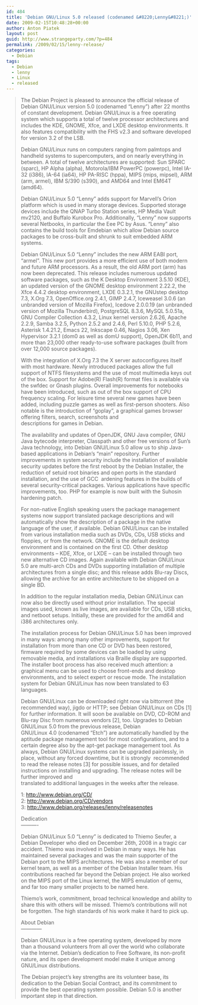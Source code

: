 ```yaml
---
id: 484
title: 'Debian GNU/Linux 5.0 released (codenamed &#8220;Lenny&#8221;)'
date: 2009-02-15T10:48:28+00:00
author: Anton Piatek
layout: post
guid: http://www.strangeparty.com/?p=484
permalink: /2009/02/15/lenny-release/
categories:
  - Debian
tags:
  - Debian
  - lenny
  - Linux
  - released
---
```

> The Debian Project is pleased to announce the official release of Debian GNU/Linux version 5.0 (codenamed &#8220;Lenny&#8221;) after 22 months of constant development. Debian GNU/Linux is a free operating system which supports a total of twelve processor architectures and includes the KDE, GNOME, Xfce, and LXDE desktop environments. It also features compatibility with the FHS v2.3 and software developed for version 3.2 of the LSB.
> 
> <!--more-->
> 
> Debian GNU/Linux runs on computers ranging from palmtops and handheld systems to supercomputers, and on nearly everything in between. A total of twelve architectures are supported: Sun SPARC (sparc), HP Alpha (alpha), Motorola/IBM PowerPC (powerpc), Intel IA-32 (i386), IA-64 (ia64), HP PA-RISC (hppa), MIPS (mips, mipsel), ARM (arm, armel), IBM S/390 (s390), and AMD64 and Intel EM64T (amd64).
> 
> Debian GNU/Linux 5.0 &#8220;Lenny&#8221; adds support for Marvell&#8217;s Orion platform which is used in many storage devices. Supported storage devices include the QNAP Turbo Station series, HP Media Vault mv2120, and Buffalo Kurobox Pro. Additionally, &#8220;Lenny&#8221; now supports several Netbooks, in particular the Eee PC by Asus. &#8220;Lenny&#8221; also contains the build tools for Emdebian which allow Debian source packages to be cross-built and shrunk to suit embedded ARM systems.
> 
> Debian GNU/Linux 5.0 &#8220;Lenny&#8221; includes the new ARM EABI port, &#8220;armel&#8221;. This new port provides a more efficient use of both modern and future ARM processors. As a result, the old ARM port (arm) has now been deprecated. This release includes numerous updated software packages, such as the K Desktop Environment 3.5.10 (KDE), an updated version of the GNOME desktop environment 2.22.2, the Xfce 4.4.2 desktop environment, LXDE 0.3.2.1, the GNUstep desktop 7.3, X.Org 7.3, OpenOffice.org 2.4.1, GIMP 2.4.7, Iceweasel 3.0.6 (an unbranded version of Mozilla Firefox), Icedove 2.0.0.19 (an unbranded version of Mozilla Thunderbird), PostgreSQL 8.3.6, MySQL 5.0.51a, GNU Compiler Collection 4.3.2, Linux kernel version 2.6.26, Apache 2.2.9, Samba 3.2.5, Python 2.5.2 and 2.4.6, Perl 5.10.0, PHP 5.2.6, Asterisk 1.4.21.2, Emacs 22, Inkscape 0.46, Nagios 3.06, Xen Hypervisor 3.2.1 (dom0 as well as domU support), OpenJDK 6b11, and more than 23,000 other ready-to-use software packages (built from over 12,000 source packages).
> 
> With the integration of X.Org 7.3 the X server autoconfigures itself with most hardware. Newly introduced packages allow the full support of NTFS filesystems and the use of most multimedia keys out of the box. Support for Adobe(R) Flash(R) format files is available via the swfdec or Gnash plugins. Overall improvements for notebooks have been introduced, such as out of the box support of CPU frequency scaling. For leisure time several new games have been added, including puzzle games as well as first-person shooters. Also notable is the introduction of &#8220;goplay&#8221;, a graphical games browser offering filters, search, screenshots and  
> descriptions for games in Debian.
> 
> The availability and updates of OpenJDK, GNU Java compiler, GNU Java bytecode interpreter, Classpath and other free versions of Sun&#8217;s Java technology, into Debian GNU/Linux 5.0 allow us to ship Java-based applications in Debian&#8217;s &#8220;main&#8221; repository. Further improvements in system security include the installation of available security updates before the first reboot by the Debian Installer, the reduction of setuid root binaries and open ports in the standard installation, and the use of GCC  ardening features in the builds of several security-critical packages. Various applications have specific improvements, too. PHP for example is now built with the Suhosin  
> hardening patch.
> 
> For non-native English speaking users the package management systems now support translated package descriptions and will automatically show the description of a package in the native language of the user, if available. Debian GNU/Linux can be installed from various installation media such as DVDs, CDs, USB sticks and floppies, or from the network. GNOME is the default desktop environment and is contained on the first CD. Other desktop environments &#8211; KDE, Xfce, or LXDE &#8211; can be installed through two new alternative CD images. Again available with Debian GNU/Linux 5.0 are multi-arch CDs and DVDs supporting installation of multiple architectures from a single disc; and this release adds Blu-ray Discs, allowing the archive for an entire architecture to be shipped on a single BD.
> 
> In addition to the regular installation media, Debian GNU/Linux can now also be directly used without prior installation. The special images used, known as live images, are available for CDs, USB sticks, and netboot setups. Initially, these are provided for the amd64 and i386 architectures only.
> 
> The installation process for Debian GNU/Linux 5.0 has been improved in many ways: among many other improvements, support for installation from more than one CD or DVD has been restored, firmware required by some devices can be loaded by using removable media, and installations via Braille display are supported. The installer boot process has also received much attention: a graphical menu can be used to choose front-ends and desktop environments, and to select expert or rescue mode. The installation system for Debian GNU/Linux has now been translated to 63 languages.
> 
> Debian GNU/Linux can be downloaded right now via bittorrent (the recommended way), jigdo or HTTP; see Debian GNU/Linux on CDs [1] for further information. It will soon be available on DVD, CD-ROM and Blu-ray Disc from numerous vendors [2], too. Upgrades to Debian GNU/Linux 5.0 from the previous release, Debian  
> GNU/Linux 4.0 (codenamed &#8220;Etch&#8221;) are automatically handled by the aptitude package management tool for most configurations, and to a certain degree also by the apt-get package management tool. As always, Debian GNU/Linux systems can be upgraded painlessly, in place, without any forced downtime, but it is strongly  recommended to read the release notes [3] for possible issues, and for detailed instructions on installing and upgrading. The release notes will be further improved and  
> translated to additional languages in the weeks after the release.
> 
> 1: <a href="http://www.debian.org/CD/" target="_blank">http://www.debian.org/CD/</a>  
> 2: <a href="http://www.debian.org/CD/vendors" target="_blank">http://www.debian.org/CD/vendors</a>  
> 3: <a href="http://www.debian.org/releases/lenny/releasenotes" target="_blank">http://www.debian.org/releases/lenny/releasenotes</a>
> 
> Dedication  
> &#8212;&#8212;&#8212;-
> 
> Debian GNU/Linux 5.0 &#8220;Lenny&#8221; is dedicated to Thiemo Seufer, a Debian Developer who died on December 26th, 2008 in a tragic car accident. Thiemo was involved in Debian in many ways. He has maintained several packages and was the main supporter of the Debian port to the MIPS architectures. He was also a member of our kernel team, as well as a member of the Debian Installer team. His contributions reached far beyond the Debian project. He also worked on the MIPS port of the Linux kernel, the MIPS emulation of qemu, and far too many smaller projects to be named here.
> 
> Thiemo&#8217;s work, commitment, broad technical knowledge and ability to share this with others will be missed. Thiemo&#8217;s contributions will not be forgotten. The high standards of his work make it hard to pick up.
> 
> About Debian  
> &#8212;&#8212;&#8212;&#8212;
> 
> Debian GNU/Linux is a free operating system, developed by more than a thousand volunteers from all over the world who collaborate via the Internet. Debian&#8217;s dedication to Free Software, its non-profit nature, and its open development model make it unique among GNU/Linux distributions.
> 
> The Debian project&#8217;s key strengths are its volunteer base, its dedication to the Debian Social Contract, and its commitment to provide the best operating system possible. Debian 5.0 is another important step in that direction.